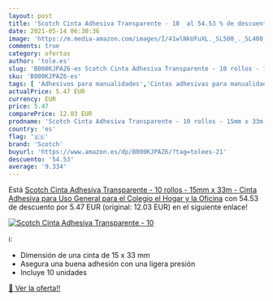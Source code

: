 ```yaml
---
layout: post
title: 'Scotch Cinta Adhesiva Transparente - 10  al 54.53 % de descuento'
date: 2021-05-14 06:30:36
image: 'https://m.media-amazon.com/images/I/41wlNkUFuXL._SL500_._SL400_.jpg'
comments: true
category: ofertas
author: 'tole.es'
slug: 'B000KJPAZ6-es Scotch Cinta Adhesiva Transparente - 10 rollos - 15mm x...'
sku: 'B000KJPAZ6-es'
tags: [ 'Adhesivos para manualidades','Cintas adhesivas para manualidades y artesanía','Costura y manualidades','Hogar y cocina','Materiales para manualidades','adhesiva','cinta','scotch', ]
actualPrice: 5.47 EUR
currency: EUR
price: 5.47
comparePrice: 12.03 EUR
prodname: 'Scotch Cinta Adhesiva Transparente - 10 rollos - 15mm x 33m - Cinta Adhesiva para Uso General para el Colegio  el Hogar y la Oficina'
country: 'es'
flag: '🇪🇸'
brand: 'Scotch'
buyurl: 'https://www.amazon.es/dp/B000KJPAZ6/?tag=tolees-21'
descuento: '54.53'
average: '9.334'
---
```


Está [Scotch Cinta Adhesiva Transparente - 10 rollos - 15mm x 33m - Cinta Adhesiva para Uso General para el Colegio  el Hogar y la Oficina](https://www.amazon.es/dp/B000KJPAZ6/?tag=tolees-21) con 54.53 de descuento por 5.47 EUR (original: 12.03 EUR) en el siguiente enlace!

[![Scotch Cinta Adhesiva Transparente - 10 ](https://m.media-amazon.com/images/I/41wlNkUFuXL._SL500_._SL400_.jpg)](https://www.amazon.es/dp/B000KJPAZ6/?tag=tolees-21)

ℹ️:

- Dimensión de una cinta de 15 x 33 mm
- Asegura una buena adhesión con una ligera presión
- Incluye 10 unidades

[🛒 Ver la oferta!!](https://www.amazon.es/dp/B000KJPAZ6/?tag=tolees-21)
